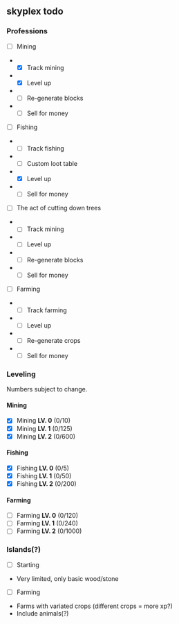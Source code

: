 ## skyplex todo

### Professions

- [ ] Mining
- - [x] Track mining
- - [x] Level up
- - [ ] Re-generate blocks
- - [ ] Sell for money
- [ ] Fishing
- - [ ] Track fishing
- - [ ] Custom loot table
- - [x] Level up
- - [ ] Sell for money
- [ ] The act of cutting down trees
- - [ ] Track mining
- - [ ] Level up
- - [ ] Re-generate blocks
- - [ ] Sell for money
- [ ] Farming
- - [ ] Track farming
- - [ ] Level up
- - [ ] Re-generate crops
- - [ ] Sell for money

### Leveling
Numbers subject to change.

#### Mining
- [x] Mining **LV. 0** (0/10)
- [x] Mining **LV. 1** (0/125)
- [x] Mining **LV. 2** (0/600)

#### Fishing
- [x] Fishing **LV. 0** (0/5)
- [x] Fishing **LV. 1** (0/50)
- [x] Fishing **LV. 2** (0/200)

#### Farming
- [ ] Farming **LV. 0** (0/120)
- [ ] Farming **LV. 1** (0/240)
- [ ] Farming **LV. 2** (0/1000)

### Islands(?)

- [ ] Starting
- Very limited, only basic wood/stone
- [ ] Farming
- Farms with variated crops (different crops = more xp?)
- Include animals(?)